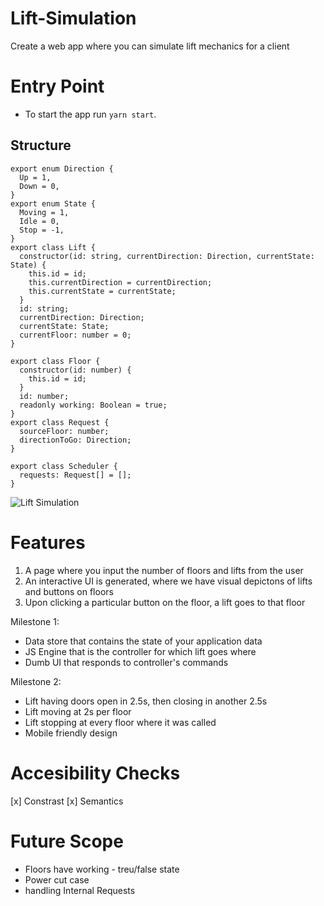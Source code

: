# Lift-Simulation

Create a web app where you can simulate lift mechanics for a client

# Entry Point

- To start the app run `yarn start`.


## Structure

```
export enum Direction {
  Up = 1,
  Down = 0,
}
export enum State {
  Moving = 1,
  Idle = 0,
  Stop = -1,
}
export class Lift {
  constructor(id: string, currentDirection: Direction, currentState: State) {
    this.id = id;
    this.currentDirection = currentDirection;
    this.currentState = currentState;
  }
  id: string;
  currentDirection: Direction;
  currentState: State;
  currentFloor: number = 0;
}

export class Floor {
  constructor(id: number) {
    this.id = id;
  }
  id: number;
  readonly working: Boolean = true;
}
export class Request {
  sourceFloor: number;
  directionToGo: Direction;
}

export class Scheduler {
  requests: Request[] = [];
}
```
![Lift Simulation ](https://user-images.githubusercontent.com/42600164/206402483-207c814b-9a3b-400b-bea6-8918d1640e0f.png "Lift Simulation ")

# Features

1. A page where you input the number of floors and lifts from the user
2. An interactive UI is generated, where we have visual depictons of lifts and buttons on floors
3. Upon clicking a particular button on the floor, a lift goes to that floor

Milestone 1:

- Data store that contains the state of your application data
- JS Engine that is the controller for which lift goes where
- Dumb UI that responds to controller's commands

Milestone 2:

- Lift having doors open in 2.5s, then closing in another 2.5s
- Lift moving at 2s per floor
- Lift stopping at every floor where it was called
- Mobile friendly design

# Accesibility Checks

[x] Constrast
[x] Semantics


# Future Scope

- Floors have working - treu/false state
- Power cut case
- handling Internal Requests




